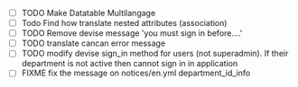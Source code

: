 - [ ] TODO Make Datatable Multilangage
- [ ] Todo Find how translate nested attributes (association)
- [ ] TODO Remove devise message 'you must sign in before....'
- [ ] TODO translate cancan error message
- [ ] TODO modify devise sign_in method for users (not superadmin). If their department is not active then cannot sign in in application
- [ ] FIXME fix the message on notices/en.yml department_id_info